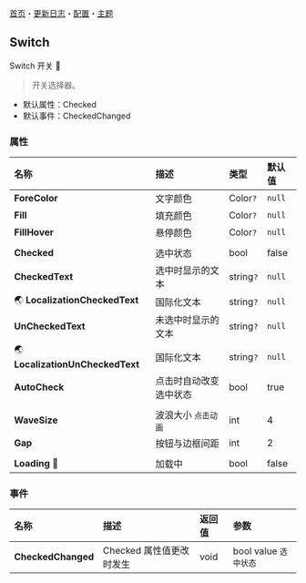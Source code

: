 [首页](../Home.md)・[更新日志](../UpdateLog.md)・[配置](../Config.md)・[主题](../Theme.md)

## Switch

Switch 开关 👚

> 开关选择器。

- 默认属性：Checked
- 默认事件：CheckedChanged

### 属性

名称 | 描述 | 类型 | 默认值 |
:--|:--|:--|:--|
**ForeColor** | 文字颜色 | Color`?` | `null` |
**Fill** | 填充颜色 | Color`?` | `null` |
**FillHover** | 悬停颜色 | Color`?` | `null` |
||||
**Checked** | 选中状态 | bool | false |
**CheckedText** | 选中时显示的文本 | string`?` | `null` |
🌏 **LocalizationCheckedText** | 国际化文本 | string`?` | `null` |
**UnCheckedText** | 未选中时显示的文本 | string`?` | `null` |
🌏 **LocalizationUnCheckedText** | 国际化文本 | string`?` | `null` |
**AutoCheck** | 点击时自动改变选中状态 | bool | true |
||||
**WaveSize** | 波浪大小 `点击动画` | int | 4 |
**Gap** | 按钮与边框间距 | int | 2 |
||||
**Loading** 🔴 | 加载中 | bool | false |

### 事件

名称 | 描述 | 返回值 | 参数 |
:--|:--|:--|:--|
**CheckedChanged** | Checked 属性值更改时发生 | void | bool value `选中状态` |